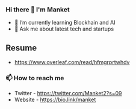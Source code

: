 ### Hi there 👋 I'm Manket

- 🌱 I’m currently learning Blockhain and AI
- 💬 Ask me about latest tech and startups

## Resume
- https://www.overleaf.com/read/hfmgrprtwhdv


### 📫 How to reach me
- Twitter - https://twitter.com/Manket2?s=09
- Website - https://bio.link/manket

<!--
**manket16/manket16** is a ✨ _special_ ✨ repository because its `README.md` (this file) appears on your GitHub profile.

Here are some ideas to get you started:

- 🔭 I’m currently working on ..
- 🌱 I’m currently learning Blockhain and AI
- 👯 I’m looking to collaborate on ...
- 🤔 I’m looking for help with ...
- 💬 Ask me about latest tech and startups
- 📫 How to reach me: ...
- 😄 Pronouns: ...
- ⚡ Fun fact: ...
-->
